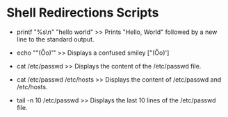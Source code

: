 Shell Redirections Scripts
==========================

 * printf "%s\n" "hello world"   >>     Prints "Hello, World" followed by a new line to the standard output.

 * echo "\"(Ôo)'"                >>     Displays a confused smiley ["(Ôo)']

 * cat /etc/passwd               >>     Displays the content of the /etc/passwd file.

 * cat /etc/passwd /etc/hosts    >>     Displays the content of /etc/passwd and /etc/hosts.

 * tail -n 10 /etc/passwd        >>     Displays the last 10 lines of the /etc/passwd file.